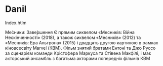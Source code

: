 # Danil
Index.htlm<!DOCTYPE html>
<html lang="en">
<head>Ме́сники: Заве́ршення
<meta charset="UTF-8">
<meta http-equiv="X-UA-Compatible" content="IE=edge">
<meta name="viewport" content="width=device-width, initial-scale=1.0">
<title>Document</title>
<link rel="stylesheet" href="./style.css">
</head>Є прямим сиквелом «Месників: Війна Нескінченності» (2018), а також сиквелом «Месників» (2012) та «Месників: Ера Альтрона» (2015) і двадцять другою картиною в рамках кіновсесвіту Marvel (КВМ). Фільм знятий братами Ентоні та Джо Руссо за сценарієм команди Крістофера Маркуса та Стівена Макфілі, і має акторський ансамбль з багатьма акторами попередніх фільмів КВМ
<body>

